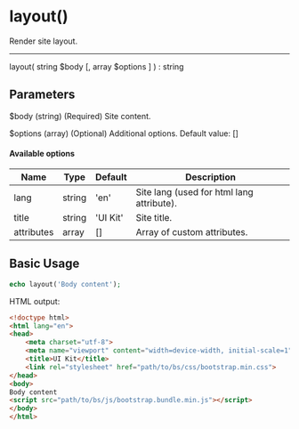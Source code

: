 # layout()

Render site layout.

---

layout( string $body [, array $options ] ) : string

## Parameters

$body (string) (Required) Site content.

$options (array) (Optional) Additional options. Default value: []

#### Available options

| Name       | Type   | Default  | Description                               |
|------------|--------|----------|-------------------------------------------|
| lang       | string | 'en'     | Site lang (used for html lang attribute). |
| title      | string | 'UI Kit' | Site title.                               |
| attributes | array  | []       | Array of custom attributes.               |

## Basic Usage

```php
echo layout('Body content');
```

HTML output:

```html
<!doctype html>
<html lang="en">
<head>
    <meta charset="utf-8">
    <meta name="viewport" content="width=device-width, initial-scale=1">
    <title>UI Kit</title>
    <link rel="stylesheet" href="path/to/bs/css/bootstrap.min.css">
</head>
<body>
Body content
<script src="path/to/bs/js/bootstrap.bundle.min.js"></script>
</body>
</html>
```
